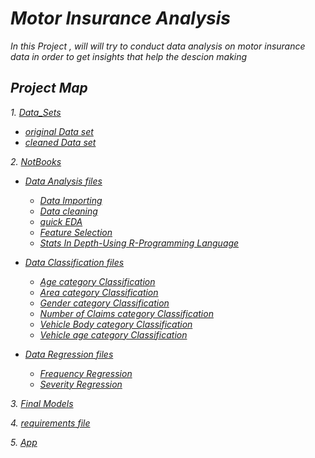 # *Motor Insurance Analysis*


*In this Project , will will try to conduct data analysis on motor insurance data in order to get insights that help the descion making*


## *Project Map*

*1.* [*Data_Sets*](https://github.com/omars1234/Insurance_Analysis/tree/3368d590568e6e27b8103748e6750329f86cbf2b/Data_Sets)

* [*original Data set*](https://github.com/omars1234/Insurance_Analysis/blob/3368d590568e6e27b8103748e6750329f86cbf2b/Data_Sets/data_car.csv)
* [*cleaned Data set*](https://github.com/omars1234/Insurance_Analysis/blob/3368d590568e6e27b8103748e6750329f86cbf2b/Data_Sets/cleand_df.csv)


*2.* [*NotBooks*](https://github.com/omars1234/Insurance_Analysis/tree/bdbd94eb15e1af80fb3d155ad792c2c45f226949/Notebooks)

* [*Data Analysis files*](https://github.com/omars1234/Insurance_Analysis/tree/bdbd94eb15e1af80fb3d155ad792c2c45f226949/Notebooks/Data_Analysis)
  * [*Data Importing*](https://github.com/omars1234/Insurance_Analysis/blob/bdbd94eb15e1af80fb3d155ad792c2c45f226949/Notebooks/Data_Analysis/1_DataImporting.ipynb)
  * [*Data cleaning*](https://github.com/omars1234/Insurance_Analysis/blob/bdbd94eb15e1af80fb3d155ad792c2c45f226949/Notebooks/Data_Analysis/2_DataCleaning%26Preperations.ipynb)
  * [*quick EDA*](https://github.com/omars1234/Insurance_Analysis/blob/bdbd94eb15e1af80fb3d155ad792c2c45f226949/Notebooks/Data_Analysis/3_EDA.ipynb)
  * [*Feature Selection*](https://github.com/omars1234/Insurance_Analysis/blob/bdbd94eb15e1af80fb3d155ad792c2c45f226949/Notebooks/Data_Analysis/4_FeatureSelection.ipynb)
  * [*Stats In Depth-Using R-Programming Language*](https://github.com/omars1234/Insurance_Analysis/blob/bdbd94eb15e1af80fb3d155ad792c2c45f226949/Notebooks/Data_Analysis/stats.ipynb)
* [*Data Classification files*](https://github.com/omars1234/Insurance_Analysis/tree/bdbd94eb15e1af80fb3d155ad792c2c45f226949/Notebooks/Data_Classification)
  * [*Age category Classification*](https://github.com/omars1234/Insurance_Analysis/blob/bdbd94eb15e1af80fb3d155ad792c2c45f226949/Notebooks/Data_Classification/agecat_classifier_param.ipynb)
  * [*Area category Classification*](https://github.com/omars1234/Insurance_Analysis/blob/bdbd94eb15e1af80fb3d155ad792c2c45f226949/Notebooks/Data_Classification/area_classifier_param.ipynb)
  * [*Gender category Classification*](https://github.com/omars1234/Insurance_Analysis/blob/bdbd94eb15e1af80fb3d155ad792c2c45f226949/Notebooks/Data_Classification/gender_classifier_param.ipynb)
  * [*Number of Claims category Classification*](https://github.com/omars1234/Insurance_Analysis/blob/bdbd94eb15e1af80fb3d155ad792c2c45f226949/Notebooks/Data_Classification/numberofclaims_classifier_param.ipynb)
  * [*Vehicle Body category Classification*](https://github.com/omars1234/Insurance_Analysis/blob/bdbd94eb15e1af80fb3d155ad792c2c45f226949/Notebooks/Data_Classification/veh_body_classifier_param.ipynb)
  * [*Vehicle age category Classification*](https://github.com/omars1234/Insurance_Analysis/blob/bdbd94eb15e1af80fb3d155ad792c2c45f226949/Notebooks/Data_Classification/vehicleage_classifier_param.ipynb)
* [*Data Regression files*](https://github.com/omars1234/Insurance_Analysis/tree/bdbd94eb15e1af80fb3d155ad792c2c45f226949/Notebooks/Data_Regression)

  * [*Frequency Regression*](https://github.com/omars1234/Insurance_Analysis/blob/bdbd94eb15e1af80fb3d155ad792c2c45f226949/Notebooks/Data_Regression/Frequency_Regression_param.ipynb)
  * [*Severity Regression*](https://github.com/omars1234/Insurance_Analysis/blob/bdbd94eb15e1af80fb3d155ad792c2c45f226949/Notebooks/Data_Regression/Severity_Regression_param.ipynb)

*3.* [*Final Models*](https://github.com/omars1234/Insurance_Analysis/tree/bdbd94eb15e1af80fb3d155ad792c2c45f226949/final_models)


*4.* [*requirements file*](https://github.com/omars1234/Insurance_Analysis/blob/a976a21f562fd1de5777d08115f8b3a5b0e840aa/requirements.txt)

*5.* [*App*]()

